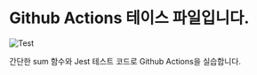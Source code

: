 
# Github Actions 테이스 파일입니다.

![Test](https://github.com/sikchang/github-action/actions/workflows/test.yml/badge.svg)

간단한 sum 함수와 Jest 테스트 코드로 Github Actions을 실습합니다.

